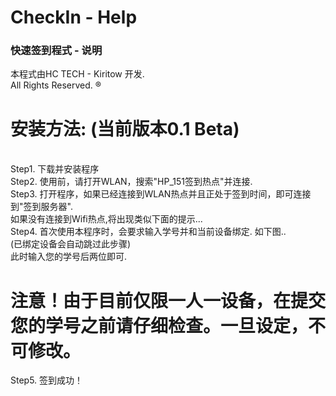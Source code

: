 <!DOCTYPE html>
<html>
<head>
<meta charset="UTF-8">
<title>CheckIn - Help</title>
</head>
<body>
<p>
<h1>CheckIn - Help</h1>
<h3>快速签到程式 - 说明</h3>
</p>
<p>
本程式由HC TECH - Kiritow 开发.<br/>
All Rights Reserved. &reg;<br/>
</p>
<p>
<h1>安装方法: (当前版本0.1 Beta)</h1><br/>
Step1. 下载并安装程序<br/>
Step2. 使用前，请打开WLAN，搜索"HP_151签到热点"并连接.<br/>
Step3. 打开程序，如果已经连接到WLAN热点并且正处于签到时间，即可连接到"签到服务器".<br/>
		如果没有连接到Wifi热点,将出现类似下面的提示...<br/>
		<img src="pic/screenshot (1).png" alt><br/>
Step4. 首次使用本程序时，会要求输入学号并和当前设备绑定. 如下图..<br/>
		(已绑定设备会自动跳过此步骤)<br/>
		<img src="pic/screenshot (2).png" alt><br/>
		此时输入您的学号后两位即可.<br/>
		<h1>注意！由于目前仅限一人一设备，在提交您的学号之前请仔细检查。一旦设定，不可修改。</h1>
		<img src="pic/screenshot (3).png" alt><br/>
Step5.  签到成功！<br/>
		<img src="pic/screenshot (4).png" alt><br/>
</p>
</body>
</html>
